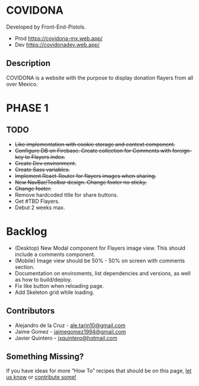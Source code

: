 # COVIDONA
Developed by Front-End-Pistols. 

- Prod https://covidona-mx.web.app/
- Dev  https://covidonadev.web.app/

## Description

COVIDONA is a website with the purpose to display donation flayers from all over Mexico.

# PHASE 1

## TODO

- ~~Like implementation with cookie storage and context component.~~
- ~~Configure DB on Firebase. Create collection for Comments with foreign-key to Flayers index.~~
- ~~Create Dev environment.~~
- ~~Create Sass variables.~~
- ~~Implement React-Router for flayers images when sharing.~~
- ~~New NavBar/Toolbar design. Change footer no sticky.~~
- ~~Change footer.~~
- Remove hardcoded title for share buttons.
- Get #TBD Flayers.
- Debut 2 weeks max.

# Backlog

- (Desktop) New Modal component for Flayers image view. This should include a comments component.
- (Mobile) Image view should be 50% - 50% on screen with comments section.
- Documentation on enviroments, list dependencies and versions, as well as how to build/deploy.
- Fix like button when reloading page.
- Add Skeleton grid while loading.

## Contributors

- Alejandro de la Cruz  - ale.tarin10@gmail.com
- Jaime Gomez           - jaimegomez1994@gmail.com
- Javier Quintero       - jxquintero@hotmail.com

## Something Missing?

If you have ideas for more “How To” recipes that should be on this page, [let us know](https://github.com/facebookincubator/create-react-app/issues) or [contribute some!](https://github.com/facebookincubator/create-react-app/edit/master/packages/react-scripts/template/README.md)
